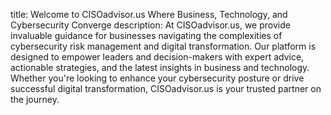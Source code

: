 title: Welcome to CISOadvisor.us Where Business, Technology, and Cybersecurity Converge
description: At CISOadvisor.us, we provide invaluable guidance for businesses navigating the complexities of cybersecurity risk management and digital transformation. Our platform is designed to empower leaders and decision-makers with expert advice, actionable strategies, and the latest insights in business and technology. Whether you're looking to enhance your cybersecurity posture or drive successful digital transformation, CISOadvisor.us is your trusted partner on the journey.